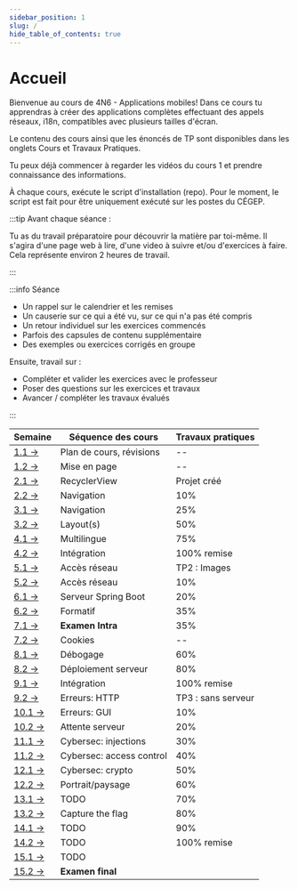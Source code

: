 ```yaml
---
sidebar_position: 1
slug: /
hide_table_of_contents: true
---
```


# Accueil

<Row>

<Column>

Bienvenue au cours de 4N6 - Applications mobiles! Dans ce cours tu apprendras à créer des applications complètes effectuant des appels réseaux, i18n, compatibles avec plusieurs tailles d'écran.

Le contenu des cours ainsi que les énoncés de TP sont disponibles dans les onglets Cours et Travaux Pratiques.

Tu peux déjà commencer à regarder les vidéos du cours 1 et prendre connaissance des informations.

À chaque cours, exécute le script d'installation (repo). Pour le moment, le script est fait pour être uniquement exécuté sur les postes du CÉGEP.

</Column>

<Column>

:::tip Avant chaque séance :

Tu as du travail préparatoire pour découvrir la matière par toi-même. Il s'agira d'une page web à lire, d'une video à suivre et/ou d'exercices à faire. Cela représente environ 2 heures de travail.

:::

:::info Séance

- Un rappel sur le calendrier et les remises
- Un causerie sur ce qui a été vu, sur ce qui n'a pas été compris
- Un retour individuel sur les exercices commencés
- Parfois des capsules de contenu supplémentaire
- Des exemples ou exercices corrigés en groupe

Ensuite, travail sur :

- Compléter et valider les exercices avec le professeur
- Poser des questions sur les exercices et travaux
- Avancer / compléter les travaux évalués

:::

</Column>

</Row>


| Semaine                            | Séquence des cours       | Travaux pratiques  |
|------------------------------------|--------------------------|--------------------|
| [1.1 →](cours/revision)            | Plan de cours, révisions | --                 |
| [1.2 →](cours/mise-en-page)        | Mise en page             | --                 |
| [2.1 →](cours/recycler-view)       | RecyclerView             | Projet créé        |
| [2.2 →](cours/navigation)          | Navigation               | 10%                |
| [3.1 →](cours/navigation)          | Navigation               | 25%                |
| [3.2 →](cours/layout)              | Layout(s)                | 50%                |
| [4.1 →](cours/multilingue)         | Multilingue              | 75%                |
| [4.2 →](cours/integration)         | Intégration              | 100% remise        |
| [5.1 →](cours/http)                | Accès réseau             | TP2 : Images       |
| [5.2 →](cours/http)                | Accès réseau             | 10%                |
| [6.1 →](cours/spring)              | Serveur Spring Boot      | 20%                |
| [6.2 →](cours/formatif-intra)      | Formatif                 | 35%                |
| [7.1 →](cours/examen)              | **Examen Intra**         | 35%                |
| [7.2 →](cours/cookies)             | Cookies                  | --                 |
| [8.1 →](cours/debogage)            | Débogage                 | 60%                |
| [8.2 →](cours/deploiement)         | Déploiement serveur      | 80%                |
| [9.1 →](cours/integration)         | Intégration              | 100% remise        |
| [9.2 →](cours/erreur-http)         | Erreurs: HTTP            | TP3 : sans serveur |
| [10.1 →](cours/erreur-gui)         | Erreurs: GUI             | 10%                |
| [10.2 →](cours/attente-serveur)    | Attente serveur          | 20%                |
| [11.1 →](cours/injection)          | Cybersec: injections     | 30%                |
| [11.2 →](cours/controle-acces)     | Cybersec: access control | 40%                |
| [12.1 →](cours/cryptographie)      | Cybersec: crypto         | 50%                |
| [12.2 →](cours/orientation-taille) | Portrait/paysage         | 60%                |
| [13.1 →](cours/compatibilite-api)  | TODO                     | 70%                |
| [13.2 →](cours/ctf)                | Capture the flag         | 80%                |
| [14.1 →](cours/http)               | TODO                     | 90%                |
| [14.2 →](cours/http)               | TODO                     | 100% remise        |
| [15.1 →](cours/formatif-final)     | TODO                     |                    |
| [15.2 →](cours/examen)             | **Examen final**         |                    |
